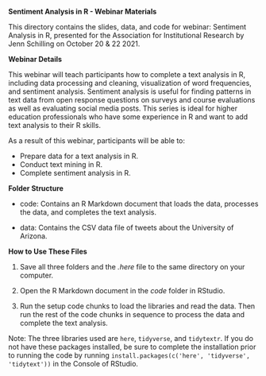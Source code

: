 **Sentiment Analysis in R - Webinar Materials**

This directory contains the slides, data, and code for webinar: Sentiment Analysis in R, presented for the Association for Institutional Research by Jenn Schilling on October 20 & 22 2021.  


**Webinar Details** 

This webinar will teach participants how to complete a text analysis in R, including data processing and cleaning, visualization of word frequencies, and sentiment analysis. Sentiment analysis is useful for finding patterns in text data from open response questions on surveys and course evaluations as well as evaluating social media posts. This series is ideal for higher education professionals who have some experience in R and want to add text analysis to their R skills.

As a result of this webinar, participants will be able to: 
- Prepare data for a text analysis in R. 
- Conduct text mining in R.
- Complete sentiment analysis in R. 


**Folder Structure**

- code: Contains an R Markdown document that loads the data, processes the data, and completes the text analysis.

- data: Contains the CSV data file of tweets about the University of Arizona.



**How to Use These Files**

1. Save all three folders and the *.here* file to the same directory on your computer.

2. Open the R Markdown document in the *code* folder in RStudio.

3. Run the setup code chunks to load the libraries and read the data. Then run the rest of the code chunks in sequence to process the data and complete the text analysis. 

Note: The three libraries used are `here`, `tidyverse`, and `tidytextr`. If you do not have these packages installed, be sure to complete the installation prior to running the code by running `install.packages(c('here', 'tidyverse', 'tidytext'))` in the Console of RStudio. 



